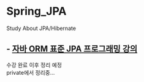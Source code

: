 # Spring_JPA
Study About JPA/Hibernate

## - [자바 ORM 표준 JPA 프로그래밍 강의](https://www.inflearn.com/course/ORM-JPA-Basic#curriculum)
수강 완료 이후 정리 예정</br>
private에서 정리중...
